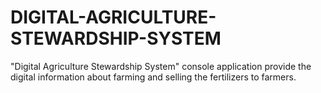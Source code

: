 # DIGITAL-AGRICULTURE-STEWARDSHIP-SYSTEM
"Digital Agriculture Stewardship System" console application provide the digital information about farming and selling the fertilizers to farmers.
